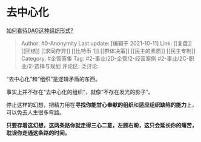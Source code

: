 # 去中心化
[如何看待DAO这种组织形式?](https://www.zhihu.com/question/491669685/answer/2164909467)

> Author: #0-Anonymity
> Last update: [编辑于 2021-10-11]
> Link: [[复盘]] [[团结]] [[求同存异]] [[比特币 1]] [[群体决策]] [[民主的素质]] [[民主专制]]
> Category: #企管答集
> Tag: #2-事业/2D-企管/2-经营案例 #2-事业/2C-职业/2-选择与规划
> 评论区:
> 泛讨论:

“去中心化”和“组织”是逻辑矛盾的东西。

事实上并不存在“去中心化的组织”，就像“不存在发光的影子”。

停止这样的幻想，把精力用在**寻找你能甘心奉献的组织**和**适应组织缺陷的能力**上，可以免去人生很多弯路。

**只要存着这幻想，这两条路你就走得三心二意，左顾右盼，这只会延长你的痛苦，耽误你走通这条路的时间。**
